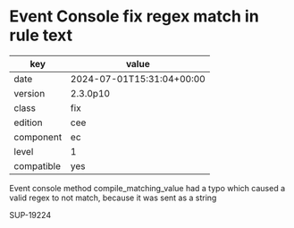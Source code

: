 [//]: # (werk v2)
# Event Console fix regex match in rule text

key        | value
---------- | ---
date       | 2024-07-01T15:31:04+00:00
version    | 2.3.0p10
class      | fix
edition    | cee
component  | ec
level      | 1
compatible | yes


Event console method compile_matching_value had a typo
which caused a valid regex to not match, because it was sent as a string

SUP-19224
